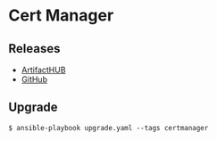 # Cert Manager

## Releases

- [ArtifactHUB](https://artifacthub.io/packages/helm/cert-manager/cert-manager)
- [GitHub](https://github.com/cert-manager/cert-manager/releases)

## Upgrade

```shell
$ ansible-playbook upgrade.yaml --tags certmanager
```
